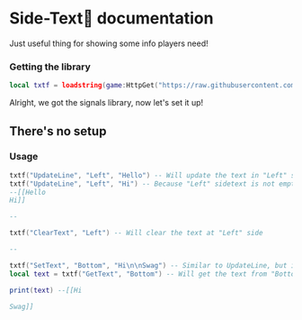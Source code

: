# Side-Text🥵 documentation
Just useful thing for showing some info players need!

### Getting the library
```lua
local txtf = loadstring(game:HttpGet("https://raw.githubusercontent.com/InfernusScripts/Null-Fire/main/Core/Libraries/Side-Text/Main.lua"))()
```
Alright, we got the signals library, now let's set it up!

## There's no setup

### Usage
```lua
txtf("UpdateLine", "Left", "Hello") -- Will update the text in "Left" sidetext
txtf("UpdateLine", "Left", "Hi") -- Because "Left" sidetext is not empty, it will set text to
--[[Hello
Hi]]

--

txtf("ClearText", "Left") -- Will clear the text at "Left" side

--

txtf("SetText", "Bottom", "Hi\n\nSwag") -- Similar to UpdateLine, but it will change text completely
local text = txtf("GetText", "Bottom") -- Will get the text from "Bottom" side

print(text) --[[Hi

Swag]]
```
